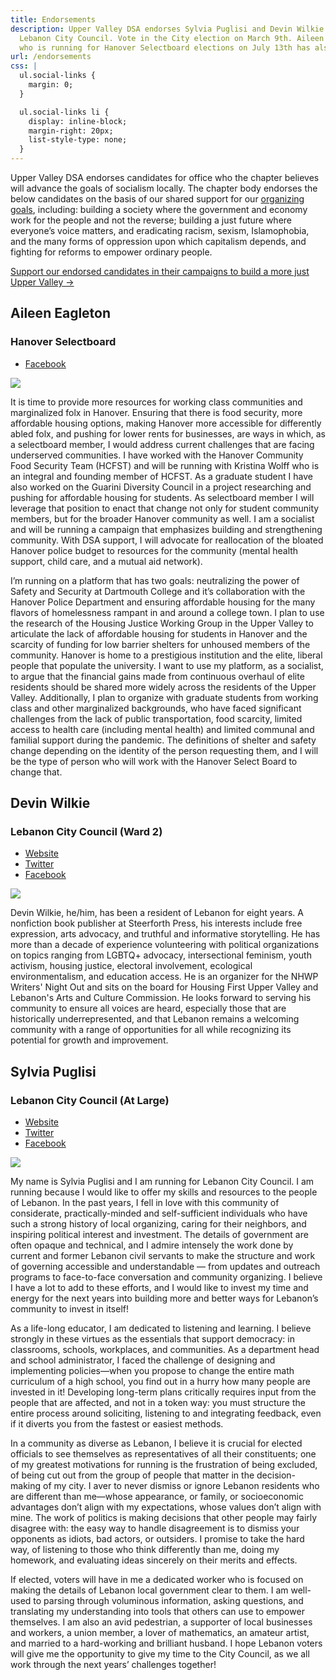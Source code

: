 ```yaml
---
title: Endorsements
description: Upper Valley DSA endorses Sylvia Puglisi and Devin Wilkie for
  Lebanon City Council. Vote in the City election on March 9th. Aileen Eagleton,
  who is running for Hanover Selectboard elections on July 13th has also been endorsed by the chapter.
url: /endorsements
css: |
  ul.social-links {
    margin: 0;
  }

  ul.social-links li {
    display: inline-block;
    margin-right: 20px;
    list-style-type: none;
  }
---
```


Upper Valley DSA endorses candidates for office who the chapter believes will advance the goals of socialism locally. The chapter body endorses the below candidates on the basis of our shared support for our [organizing goals](/organizing), including: building a society where the government and economy work for the people and not the reverse; building a just future where everyone’s voice matters, and eradicating racism, sexism, Islamophobia, and the many forms of oppression upon which capitalism depends, and fighting for reforms to empower ordinary people.

<a class="cta-button" href="/join">Support our endorsed candidates in their campaigns to build a more just Upper Valley →</a>

## Aileen Eagleton

### Hanover Selectboard

<ul class="social-links">
  <li><a href="https://www.facebook.com/people/Aileen-Eagleton/100006251566169">Facebook</a></li>
</ul>

<div class="floated-image">

![](/uploads/aileen.jpg)

</div>

It is time to provide more resources for working class communities and marginalized folx in Hanover. Ensuring that there is food security, more affordable housing options, making Hanover more accessible for differently abled folx, and pushing for lower rents for businesses, are ways in which, as a selectboard member, I would address current challenges that are facing underserved communities. I have worked with the Hanover Community Food Security Team (HCFST) and will be running with Kristina Wolff who is an integral and founding member of HCFST. As a graduate student I have also worked on the Guarini Diversity Council in a project researching and pushing for affordable housing for students. As selectboard member I will leverage that position to enact that change not only for student community members, but for the broader Hanover community as well. I am a socialist and will be running a campaign that emphasizes building and strengthening community. With DSA support, I will advocate for reallocation of the bloated Hanover police budget to resources for the community (mental health support, child care, and a mutual aid network).

I’m running on a platform that has two goals: neutralizing the power of Safety and Security at Dartmouth College and it’s collaboration with the Hanover Police Department and ensuring affordable housing for the many flavors of homelessness rampant in and around a college town. I plan to use the research of the Housing Justice Working Group in the Upper Valley to articulate the lack of affordable housing for students in Hanover and the scarcity of funding for low barrier shelters for unhoused members of the community. Hanover is home to a prestigious institution and the elite, liberal people that populate the university. I want to use my platform, as a socialist, to argue that the financial gains made from continuous overhaul of elite residents should be shared more widely across the residents of the Upper Valley. Additionally, I plan to organize with graduate students from working class and other marginalized backgrounds, who have faced significant challenges from the lack of public transportation, food scarcity, limited access to health care (including mental health) and limited communal and familial support during the pandemic. The definitions of shelter and safety change depending on the identity of the person requesting them, and I will be the type of person who will work with the Hanover Select Board to change that.

## Devin Wilkie

### Lebanon City Council (Ward 2)

<ul class="social-links">
  <li><a href="http://devinwilkie.com">Website</a></li>
  <li><a href="https://twitter.com/devinbookman">Twitter</a></li>
  <li><a href="https://www.facebook.com/DevinWilkie">Facebook</a></li>
</ul>

<div class="floated-image">

![](/uploads/devin.png)

</div>

Devin Wilkie, he/him, has been a resident of Lebanon for eight years. A nonfiction book publisher at Steerforth Press, his interests include free expression, arts advocacy, and truthful and informative storytelling. He has more than a decade of experience volunteering with political organizations on topics ranging from LGBTQ+ advocacy, intersectional feminism, youth activism, housing justice, electoral involvement, ecological environmentalism, and education access. He is an organizer for the NHWP Writers' Night Out and sits on the board for Housing First Upper Valley and Lebanon's Arts and Culture Commission. He looks forward to serving his community to ensure all voices are heard, especially those that are historically underrepresented, and that Lebanon remains a welcoming community with a range of opportunities for all while recognizing its potential for growth and improvement.

## Sylvia Puglisi

### Lebanon City Council (At Large)

<ul class="social-links">
  <li><a href="https://www.thesylvianfissure.me/">Website</a></li>
  <li><a href="https://twitter.com/Sylvia_teacher">Twitter</a></li>
  <li><a href="https://www.facebook.com/sylvia.puglisi">Facebook</a></li>
</ul>

<div class="floated-image">

![](/uploads/syl.png)

</div>

My name is Sylvia Puglisi and I am running for Lebanon City Council. I am running because I would like to offer my skills and resources to the people of Lebanon. In the past years, I fell in love with this community of considerate, practically-minded and self-sufficient individuals who have such a strong history of local organizing, caring for their neighbors, and inspiring political interest and investment. The details of government are often opaque and technical, and I admire intensely the work done by current and former Lebanon civil servants to make the structure and work of governing accessible and understandable — from updates and outreach programs to face-to-face conversation and community organizing. I believe I have a lot to add to these efforts, and I would like to invest my time and energy for the next years into building more and better ways for Lebanon’s community to invest in itself!

As a life-long educator, I am dedicated to listening and learning. I believe strongly in these virtues as the essentials that support democracy: in classrooms, schools, workplaces, and communities. As a department head and school administrator, I faced the challenge of designing and implementing policies—when you propose to change the entire math curriculum of a high school, you find out in a hurry how many people are invested in it! Developing long-term plans critically requires input from the people that are affected, and not in a token way: you must structure the entire process around soliciting, listening to and integrating feedback, even if it diverts you from the fastest or easiest methods.

In a community as diverse as Lebanon, I believe it is crucial for elected officials to see themselves as representatives of all their constituents; one of my greatest motivations for running is the frustration of being excluded, of being cut out from the group of people that matter in the decision-making of my city. I aver to never dismiss or ignore Lebanon residents who are different than me—whose appearance, or family, or socioeconomic advantages don’t align with my expectations, whose values don’t align with mine. The work of politics is making decisions that other people may fairly disagree with: the easy way to handle disagreement is to dismiss your opponents as idiots, bad actors, or outsiders. I promise to take the hard way, of listening to those who think differently than me, doing my homework, and evaluating ideas sincerely on their merits and effects.

If elected, voters will have in me a dedicated worker who is focused on making the details of Lebanon local government clear to them. I am well-used to parsing through voluminous information, asking questions, and translating my understanding into tools that others can use to empower themselves. I am also an avid pedestrian, a supporter of local businesses and workers, a union member, a lover of mathematics, an amateur artist, and married to a hard-working and brilliant husband. I hope Lebanon voters will give me the opportunity to give my time to the City Council, as we all work through the next years’ challenges together!
